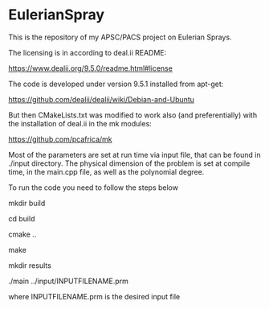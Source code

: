 # EulerianSpray
This is the repository of my APSC/PACS project on Eulerian Sprays.

The licensing is in according to deal.ii README:

https://www.dealii.org/9.5.0/readme.html#license

The code is developed under version 9.5.1 installed from apt-get:

https://github.com/dealii/dealii/wiki/Debian-and-Ubuntu

But then CMakeLists.txt was modified to work also (and preferentially) with the 
installation of deal.ii in the mk modules:

https://github.com/pcafrica/mk

Most of the parameters are set at run time via input file, that can be found in
./input directory. The physical dimension of the problem is set at compile time,
in the main.cpp file, as well as the polynomial degree.

To run the code you need to follow the steps below

mkdir build

cd build

cmake ..

make

mkdir results

./main ../input/INPUTFILENAME.prm

where INPUTFILENAME.prm is the desired input file
